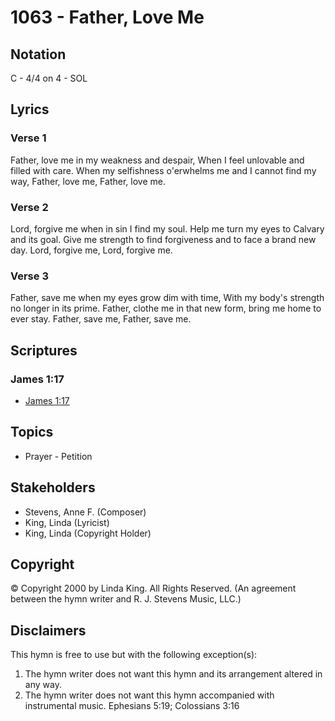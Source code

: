 # 1063 - Father, Love Me

## Notation

C - 4/4 on 4 - SOL

## Lyrics

### Verse 1

Father, love me in my weakness and despair, When I feel unlovable and filled with care. When my selfishness o'erwhelms me and I cannot find my way, Father, love me, Father, love me.

### Verse 2

Lord, forgive me when in sin I find my soul. Help me turn my eyes to Calvary and its goal. Give me strength to find forgiveness and to face a brand new day. Lord, forgive me, Lord, forgive me.

### Verse 3

Father, save me when my eyes grow dim with time, With my body's strength no longer in its prime. Father, clothe me in that new form, bring me home to ever stay. Father, save me, Father, save me.


## Scriptures

### James 1:17

- [James 1:17](https://www.biblegateway.com/passage/?search=James%201%3A17)


## Topics

- Prayer - Petition

## Stakeholders

- Stevens, Anne F. (Composer)
- King, Linda (Lyricist)
- King, Linda (Copyright Holder)

## Copyright

© Copyright 2000 by Linda King. All Rights Reserved.
(An agreement between the hymn writer and R. J. Stevens Music, LLC.)

## Disclaimers

This hymn is free to use but with the following exception(s):
1. The hymn writer does not want this hymn and its arrangement altered in any way.
2. The hymn writer does not want this hymn accompanied with instrumental music.
Ephesians 5:19; Colossians 3:16

